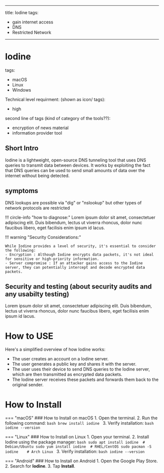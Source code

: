 <!-- material/tags { scope: true } -->
---

title: Iodine
tags:

- gain internet access
- DNS 
- Restricted Network 

---

# Iodine

tags:

- macOS
- Linux
- Windows

Technical level requirment: (shown as icon/ tags):

- high

second line of tags (kind of category of the tools??):

- encryption of news material
- information provider tool

## Short Intro
Iodine is a lightweight, open-source DNS tunneling tool that uses DNS queries to transmit data between devices. It works by exploiting the fact that DNS queries can be used to send small amounts of data over the internet without being detected.

## symptoms

DNS lookups are possible via "dig" or "nslookup" but other types of network protocols are restricted

!!! circle-info "how to diagnose:"
Lorem ipsum dolor sit amet, consectetuer adipiscing elit. Duis bibendum, lectus ut viverra rhoncus, dolor nunc faucibus libero, eget facilisis enim ipsum id lacus. 

!!! warning "Security Considerations:"

    While Iodine provides a level of security, it's essential to consider the following: 
    - Encryption : Although Iodine encrypts data packets, it's not ideal for sensitive or high-priority information.
    - Server compromise : If an attacker gains access to the Iodine server, they can potentially intercept and decode encrypted data packets.

## Security and testing (about security audits and any usabilty testing)

Lorem ipsum dolor sit amet, consectetuer adipiscing elit. Duis bibendum, lectus ut viverra rhoncus, dolor nunc faucibus libero, eget facilisis enim ipsum id lacus. 

# How to USE
Here's a simplified overview of how Iodine works: 
- The user creates an account on a Iodine server.
- The user generates a public key and shares it with the server.
- The user uses their device to send DNS queries to the Iodine server, which are then transmitted as encrypted data packets.
- The Iodine server receives these packets and forwards them back to the original sender.

# How to Install

=== "macOS"
    ### How to Install on macOS
    1. Open the terminal.
    2. Run the following command:
       ```bash
       brew install iodine
       ```
    3. Verify installation:
       ```bash
       iodine --version
       ```

=== "Linux"
    ### How to Install on Linux
    1. Open your terminal.
    2. Install Iodine using the package manager:
       ```bash
       sudo apt install iodine  # Debian/Ubuntu
       sudo yum install iodine  # RHEL/CentOS
       sudo pacman -S iodine    # Arch Linux
       ```
    3. Verify installation:
       ```bash
       iodine --version
       ```

=== "Android"
    ### How to Install on Android
    1. Open the Google Play Store.
    2. Search for **Iodine**.
    3. Tap **Install**.
